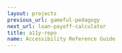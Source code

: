 ```yaml
---
layout: projects
previous_url: gameful-pedagogy
next_url: loan-payoff-calculator
title: a11y-repo
name: Accessibility Reference Guide
---
```

